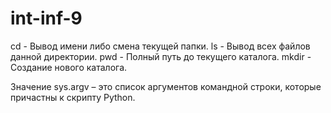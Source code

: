 # int-inf-9
cd - Вывод имени либо смена текущей папки.
ls - Вывод всех файлов данной директории.
pwd - Полный путь до текущего каталога.
mkdir - Создание нового каталога.


Значение sys.argv – это список аргументов командной строки, которые причастны к скрипту Python.
